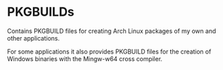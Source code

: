 # PKGBUILDs
Contains PKGBUILD files for creating Arch Linux packages of my own and
other applications.

For some applications it also provides PKGBUILD files for the creation
of Windows binaries with the Mingw-w64 cross compiler.
